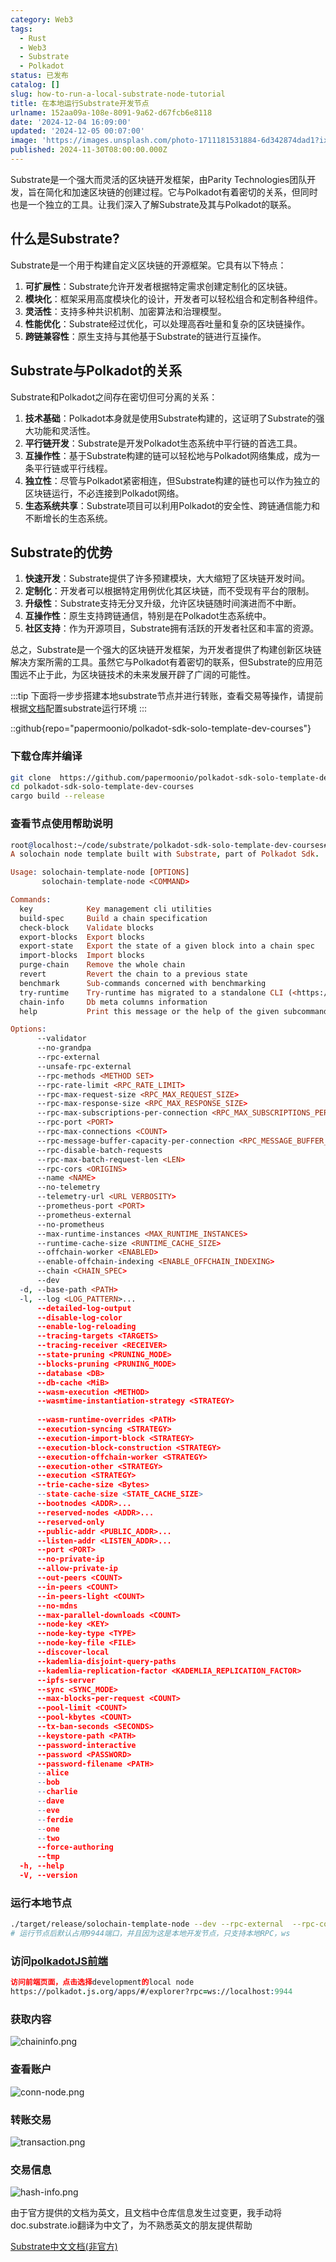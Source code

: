 ```yaml
---
category: Web3
tags:
  - Rust
  - Web3
  - Substrate
  - Polkadot
status: 已发布
catalog: []
slug: how-to-run-a-local-substrate-node-tutorial
title: 在本地运行Substrate开发节点
urlname: 152aa09a-108e-8091-9a62-d67fcb6e8118
date: '2024-12-04 16:09:00'
updated: '2024-12-05 00:07:00'
image: 'https://images.unsplash.com/photo-1711181531884-6d342874dad1?ixlib=rb-4.0.3&q=85&fm=jpg&crop=entropy&cs=srgb'
published: 2024-11-30T08:00:00.000Z
---
```


Substrate是一个强大而灵活的区块链开发框架，由Parity Technologies团队开发，旨在简化和加速区块链的创建过程。它与Polkadot有着密切的关系，但同时也是一个独立的工具。让我们深入了解Substrate及其与Polkadot的联系。


## 什么是Substrate?


Substrate是一个用于构建自定义区块链的开源框架。它具有以下特点：

1. **可扩展性**：Substrate允许开发者根据特定需求创建定制化的区块链。
2. **模块化**：框架采用高度模块化的设计，开发者可以轻松组合和定制各种组件。
3. **灵活性**：支持多种共识机制、加密算法和治理模型。
4. **性能优化**：Substrate经过优化，可以处理高吞吐量和复杂的区块链操作。
5. **跨链兼容性**：原生支持与其他基于Substrate的链进行互操作。

## Substrate与Polkadot的关系


Substrate和Polkadot之间存在密切但可分离的关系：

1. **技术基础**：Polkadot本身就是使用Substrate构建的，这证明了Substrate的强大功能和灵活性。
2. **平行链开发**：Substrate是开发Polkadot生态系统中平行链的首选工具。
3. **互操作性**：基于Substrate构建的链可以轻松地与Polkadot网络集成，成为一条平行链或平行线程。
4. **独立性**：尽管与Polkadot紧密相连，但Substrate构建的链也可以作为独立的区块链运行，不必连接到Polkadot网络。
5. **生态系统共享**：Substrate项目可以利用Polkadot的安全性、跨链通信能力和不断增长的生态系统。

## Substrate的优势

1. **快速开发**：Substrate提供了许多预建模块，大大缩短了区块链开发时间。
2. **定制化**：开发者可以根据特定用例优化其区块链，而不受现有平台的限制。
3. **升级性**：Substrate支持无分叉升级，允许区块链随时间演进而不中断。
4. **互操作性**：原生支持跨链通信，特别是在Polkadot生态系统中。
5. **社区支持**：作为开源项目，Substrate拥有活跃的开发者社区和丰富的资源。

总之，Substrate是一个强大的区块链开发框架，为开发者提供了构建创新区块链解决方案所需的工具。虽然它与Polkadot有着密切的联系，但Substrate的应用范围远不止于此，为区块链技术的未来发展开辟了广阔的可能性。


:::tip
下面将一步步搭建本地substrate节点并进行转账，查看交易等操作，请提前根据[文档](https://substrate-docs.pages.dev/en/install/macos/?mode=light)配置substrate运行环境
:::


::github{repo="papermoonio/polkadot-sdk-solo-template-dev-courses"}


### 下载仓库并编译


```bash
git clone  https://github.com/papermoonio/polkadot-sdk-solo-template-dev-courses 
cd polkadot-sdk-solo-template-dev-courses
cargo build --release
```


### 查看节点使用帮助说明


```prolog
root@localhost:~/code/substrate/polkadot-sdk-solo-template-dev-courses# ./target/release/solochain-template-node -h
A solochain node template built with Substrate, part of Polkadot Sdk.

Usage: solochain-template-node [OPTIONS]
       solochain-template-node <COMMAND>

Commands:
  key            Key management cli utilities
  build-spec     Build a chain specification
  check-block    Validate blocks
  export-blocks  Export blocks
  export-state   Export the state of a given block into a chain spec
  import-blocks  Import blocks
  purge-chain    Remove the whole chain
  revert         Revert the chain to a previous state
  benchmark      Sub-commands concerned with benchmarking
  try-runtime    Try-runtime has migrated to a standalone CLI (<https://github.com/paritytech/try-runtime-cli>). The subcommand exists as a stub and deprecation notice. It will be removed entirely some time after January 2024
  chain-info     Db meta columns information
  help           Print this message or the help of the given subcommand(s)

Options:
      --validator                                                                                Enable validator mode
      --no-grandpa                                                                               Disable GRANDPA
      --rpc-external                                                                             Listen to all RPC interfaces (default: local)
      --unsafe-rpc-external                                                                      Listen to all RPC interfaces
      --rpc-methods <METHOD SET>                                                                 RPC methods to expose. [default: auto] [possible values: auto, safe, unsafe]
      --rpc-rate-limit <RPC_RATE_LIMIT>                                                          RPC rate limiting (calls/minute) for each connection
      --rpc-max-request-size <RPC_MAX_REQUEST_SIZE>                                              Set the maximum RPC request payload size for both HTTP and WS in megabytes [default: 15]
      --rpc-max-response-size <RPC_MAX_RESPONSE_SIZE>                                            Set the maximum RPC response payload size for both HTTP and WS in megabytes [default: 15]
      --rpc-max-subscriptions-per-connection <RPC_MAX_SUBSCRIPTIONS_PER_CONNECTION>              Set the maximum concurrent subscriptions per connection [default: 1024]
      --rpc-port <PORT>                                                                          Specify JSON-RPC server TCP port
      --rpc-max-connections <COUNT>                                                              Maximum number of RPC server connections [default: 100]
      --rpc-message-buffer-capacity-per-connection <RPC_MESSAGE_BUFFER_CAPACITY_PER_CONNECTION>  The number of messages the RPC server is allowed to keep in memory [default: 64]
      --rpc-disable-batch-requests                                                               Disable RPC batch requests
      --rpc-max-batch-request-len <LEN>                                                          Limit the max length per RPC batch request
      --rpc-cors <ORIGINS>                                                                       Specify browser *origins* allowed to access the HTTP & WS RPC servers
      --name <NAME>                                                                              The human-readable name for this node
      --no-telemetry                                                                             Disable connecting to the Substrate telemetry server
      --telemetry-url <URL VERBOSITY>                                                            The URL of the telemetry server to connect to
      --prometheus-port <PORT>                                                                   Specify Prometheus exporter TCP Port
      --prometheus-external                                                                      Expose Prometheus exporter on all interfaces
      --no-prometheus                                                                            Do not expose a Prometheus exporter endpoint
      --max-runtime-instances <MAX_RUNTIME_INSTANCES>                                            The size of the instances cache for each runtime [max: 32] [default: 8]
      --runtime-cache-size <RUNTIME_CACHE_SIZE>                                                  Maximum number of different runtimes that can be cached [default: 2]
      --offchain-worker <ENABLED>                                                                Execute offchain workers on every block [default: when-authority] [possible values: always, never, when-authority]
      --enable-offchain-indexing <ENABLE_OFFCHAIN_INDEXING>                                      Enable offchain indexing API [default: false] [possible values: true, false]
      --chain <CHAIN_SPEC>                                                                       Specify the chain specification
      --dev                                                                                      Specify the development chain
  -d, --base-path <PATH>                                                                         Specify custom base path
  -l, --log <LOG_PATTERN>...                                                                     Sets a custom logging filter (syntax: `<target>=<level>`)
      --detailed-log-output                                                                      Enable detailed log output
      --disable-log-color                                                                        Disable log color output
      --enable-log-reloading                                                                     Enable feature to dynamically update and reload the log filter
      --tracing-targets <TARGETS>                                                                Sets a custom profiling filter
      --tracing-receiver <RECEIVER>                                                              Receiver to process tracing messages [default: log] [possible values: log]
      --state-pruning <PRUNING_MODE>                                                             Specify the state pruning mode
      --blocks-pruning <PRUNING_MODE>                                                            Specify the blocks pruning mode [default: archive-canonical]
      --database <DB>                                                                            Select database backend to use [possible values: rocksdb, paritydb, auto, paritydb-experimental]
      --db-cache <MiB>                                                                           Limit the memory the database cache can use
      --wasm-execution <METHOD>                                                                  Method for executing Wasm runtime code [default: compiled] [possible values: interpreted-i-know-what-i-do, compiled]
      --wasmtime-instantiation-strategy <STRATEGY>                                               The WASM instantiation method to use [default: pooling-copy-on-write] [possible values: pooling-copy-on-write, recreate-instance-copy-on-write, pooling,
                                                                                                 recreate-instance]
      --wasm-runtime-overrides <PATH>                                                            Specify the path where local WASM runtimes are stored
      --execution-syncing <STRATEGY>                                                             Runtime execution strategy for importing blocks during initial sync [possible values: native, wasm, both, native-else-wasm]
      --execution-import-block <STRATEGY>                                                        Runtime execution strategy for general block import (including locally authored blocks) [possible values: native, wasm, both, native-else-wasm]
      --execution-block-construction <STRATEGY>                                                  Runtime execution strategy for constructing blocks [possible values: native, wasm, both, native-else-wasm]
      --execution-offchain-worker <STRATEGY>                                                     Runtime execution strategy for offchain workers [possible values: native, wasm, both, native-else-wasm]
      --execution-other <STRATEGY>                                                               Runtime execution strategy when not syncing, importing or constructing blocks [possible values: native, wasm, both, native-else-wasm]
      --execution <STRATEGY>                                                                     The execution strategy that should be used by all execution contexts [possible values: native, wasm, both, native-else-wasm]
      --trie-cache-size <Bytes>                                                                  Specify the state cache size [default: 67108864]
      --state-cache-size <STATE_CACHE_SIZE>                                                      DEPRECATED: switch to `--trie-cache-size`
      --bootnodes <ADDR>...                                                                      Specify a list of bootnodes
      --reserved-nodes <ADDR>...                                                                 Specify a list of reserved node addresses
      --reserved-only                                                                            Whether to only synchronize the chain with reserved nodes
      --public-addr <PUBLIC_ADDR>...                                                             Public address that other nodes will use to connect to this node
      --listen-addr <LISTEN_ADDR>...                                                             Listen on this multiaddress
      --port <PORT>                                                                              Specify p2p protocol TCP port
      --no-private-ip                                                                            Always forbid connecting to private IPv4/IPv6 addresses
      --allow-private-ip                                                                         Always accept connecting to private IPv4/IPv6 addresses
      --out-peers <COUNT>                                                                        Number of outgoing connections we're trying to maintain [default: 8]
      --in-peers <COUNT>                                                                         Maximum number of inbound full nodes peers [default: 32]
      --in-peers-light <COUNT>                                                                   Maximum number of inbound light nodes peers [default: 100]
      --no-mdns                                                                                  Disable mDNS discovery (default: true)
      --max-parallel-downloads <COUNT>                                                           Maximum number of peers from which to ask for the same blocks in parallel [default: 5]
      --node-key <KEY>                                                                           Secret key to use for p2p networking
      --node-key-type <TYPE>                                                                     Crypto primitive to use for p2p networking [default: ed25519] [possible values: ed25519]
      --node-key-file <FILE>                                                                     File from which to read the node's secret key to use for p2p networking
      --discover-local                                                                           Enable peer discovery on local networks
      --kademlia-disjoint-query-paths                                                            Require iterative Kademlia DHT queries to use disjoint paths
      --kademlia-replication-factor <KADEMLIA_REPLICATION_FACTOR>                                Kademlia replication factor [default: 20]
      --ipfs-server                                                                              Join the IPFS network and serve transactions over bitswap protocol
      --sync <SYNC_MODE>                                                                         Blockchain syncing mode. [default: full] [possible values: full, fast, fast-unsafe, warp]
      --max-blocks-per-request <COUNT>                                                           Maximum number of blocks per request [default: 64]
      --pool-limit <COUNT>                                                                       Maximum number of transactions in the transaction pool [default: 8192]
      --pool-kbytes <COUNT>                                                                      Maximum number of kilobytes of all transactions stored in the pool [default: 20480]
      --tx-ban-seconds <SECONDS>                                                                 How long a transaction is banned for
      --keystore-path <PATH>                                                                     Specify custom keystore path
      --password-interactive                                                                     Use interactive shell for entering the password used by the keystore
      --password <PASSWORD>                                                                      Password used by the keystore
      --password-filename <PATH>                                                                 File that contains the password used by the keystore
      --alice                                                                                    Shortcut for `--name Alice --validator`
      --bob                                                                                      Shortcut for `--name Bob --validator`
      --charlie                                                                                  Shortcut for `--name Charlie --validator`
      --dave                                                                                     Shortcut for `--name Dave --validator`
      --eve                                                                                      Shortcut for `--name Eve --validator`
      --ferdie                                                                                   Shortcut for `--name Ferdie --validator`
      --one                                                                                      Shortcut for `--name One --validator`
      --two                                                                                      Shortcut for `--name Two --validator`
      --force-authoring                                                                          Enable authoring even when offline
      --tmp                                                                                      Run a temporary node
  -h, --help                                                                                     Print help (see more with '--help')
  -V, --version                                                                                  Print version
```


### 运行本地节点


```bash
./target/release/solochain-template-node --dev --rpc-external  --rpc-cors all
# 运行节点后默认占用9944端口，并且因为这是本地开发节点，只支持本地RPC，ws
```


### 访问[polkadotJS前端](https://polkadot.js.org/apps/#/explorer?rpc=ws://localhost:9944)


```prolog
访问前端页面，点击选择development的local node
https://polkadot.js.org/apps/#/explorer?rpc=ws://localhost:9944
```


### 获取内容


![chaininfo.png](https://prod-files-secure.s3.us-west-2.amazonaws.com/5d24fe63-e567-4804-86f9-9fdc62e13082/89be5adf-5619-4306-be75-45b425e3c446/chaininfo.png?X-Amz-Algorithm=AWS4-HMAC-SHA256&X-Amz-Content-Sha256=UNSIGNED-PAYLOAD&X-Amz-Credential=ASIAZI2LB4664U5HN5RF%2F20250221%2Fus-west-2%2Fs3%2Faws4_request&X-Amz-Date=20250221T213140Z&X-Amz-Expires=3600&X-Amz-Security-Token=IQoJb3JpZ2luX2VjELX%2F%2F%2F%2F%2F%2F%2F%2F%2F%2FwEaCXVzLXdlc3QtMiJGMEQCICdDQ8drNSQN7MEaL6cPwVnDRSGFhAOy1dlU7%2BK0cV9ZAiBTIDgA7TSFL58a3nwstO4D%2B96YqCSTYRrfGQ%2FvFCtiqCqIBAje%2F%2F%2F%2F%2F%2F%2F%2F%2F%2F8BEAAaDDYzNzQyMzE4MzgwNSIMPp3NSII97kJNmeCOKtwDSzLz0VhAEQ7xKKcT3WAFicx9%2FGwu9Cm0VX1V4JPaA2MjrgiXm4kCmhgNTfBZxkQhuDODzzFa6hpOvhVXySZEvrc2NnCr%2FYOHf2%2BNKWRhU9thD8ipTBfG%2F9LKZ%2F7OlPH6U6gRgpjJNOzanCAhF9%2F0aYxq2Kh2hXellFW7NlLSFlO9Qwy%2F0XNjNz2DXG1bL2W3FegmQm992b7sMtcdGMu3QdqNzHs3OOVpvhNiHcN2OYbJTXmWemeUC92u%2Bbiv9XUGb777SJWkdE4VBjn7Z32WyeG%2Brcd9vtCYt20nA%2FwAs4rKF94RHS6%2BSaNB4h%2Bpr%2FgWNZ9FXoPMSLJfis3QvVNdxE2FPi6NLjCObVBinJLu1KUPEK3a5lQNmJWqla4%2FvTWE45zmchq86iX8x3CYPgnglmazLGogEQmISUBxyTldTZefMh1Z8NiEH6BJPCv18n6XzTKjBJvCHnSy7OlnbwpnJ80WGXqw2lSACZ03vcL3CvJtkrzR7vVEuyCeU7wEXcDQ3BrlSOc9q4KuPQE%2B8en6sN9gufR6NRFb6%2BGmfdhDlJPs5X5T%2BDVMCyMpJCT1PQ7F1%2FZ2Jb%2Fu%2Fsescr9BscuW31ntJQePh%2FcQLtOHnsXsATjypkC19gy5%2FwgMigAw4NbjvQY6pgEU47I0XZ4cA4ImfsnatmOFyofEdGHzETd%2F5QIHoel0dAReGDhg6Kp55FYEFJNtdmH%2BP4Ms62mBi%2F54SkR71OzRalhHgCAuRjItYzP3bA%2FHk9ly%2FgnSHEFgrASMgkiTi9qzWvTYUY9O5zKC74jjkVU5huCJrXfR7q%2FrARQjpqP9QNZhm%2FGfB62QD9ZK694HuBTxrfhH5V7iAU0etEwiI00EZyZVEol7&X-Amz-Signature=26141e94c4369477c0a628906e7c3136ce264bc205b6ed5d01a972007d53b486&X-Amz-SignedHeaders=host&x-id=GetObject)


### 查看账户


![conn-node.png](https://prod-files-secure.s3.us-west-2.amazonaws.com/5d24fe63-e567-4804-86f9-9fdc62e13082/05964f92-c6d8-42d1-b4a1-b3a852295683/conn-node.png?X-Amz-Algorithm=AWS4-HMAC-SHA256&X-Amz-Content-Sha256=UNSIGNED-PAYLOAD&X-Amz-Credential=ASIAZI2LB4664U5HN5RF%2F20250221%2Fus-west-2%2Fs3%2Faws4_request&X-Amz-Date=20250221T213140Z&X-Amz-Expires=3600&X-Amz-Security-Token=IQoJb3JpZ2luX2VjELX%2F%2F%2F%2F%2F%2F%2F%2F%2F%2FwEaCXVzLXdlc3QtMiJGMEQCICdDQ8drNSQN7MEaL6cPwVnDRSGFhAOy1dlU7%2BK0cV9ZAiBTIDgA7TSFL58a3nwstO4D%2B96YqCSTYRrfGQ%2FvFCtiqCqIBAje%2F%2F%2F%2F%2F%2F%2F%2F%2F%2F8BEAAaDDYzNzQyMzE4MzgwNSIMPp3NSII97kJNmeCOKtwDSzLz0VhAEQ7xKKcT3WAFicx9%2FGwu9Cm0VX1V4JPaA2MjrgiXm4kCmhgNTfBZxkQhuDODzzFa6hpOvhVXySZEvrc2NnCr%2FYOHf2%2BNKWRhU9thD8ipTBfG%2F9LKZ%2F7OlPH6U6gRgpjJNOzanCAhF9%2F0aYxq2Kh2hXellFW7NlLSFlO9Qwy%2F0XNjNz2DXG1bL2W3FegmQm992b7sMtcdGMu3QdqNzHs3OOVpvhNiHcN2OYbJTXmWemeUC92u%2Bbiv9XUGb777SJWkdE4VBjn7Z32WyeG%2Brcd9vtCYt20nA%2FwAs4rKF94RHS6%2BSaNB4h%2Bpr%2FgWNZ9FXoPMSLJfis3QvVNdxE2FPi6NLjCObVBinJLu1KUPEK3a5lQNmJWqla4%2FvTWE45zmchq86iX8x3CYPgnglmazLGogEQmISUBxyTldTZefMh1Z8NiEH6BJPCv18n6XzTKjBJvCHnSy7OlnbwpnJ80WGXqw2lSACZ03vcL3CvJtkrzR7vVEuyCeU7wEXcDQ3BrlSOc9q4KuPQE%2B8en6sN9gufR6NRFb6%2BGmfdhDlJPs5X5T%2BDVMCyMpJCT1PQ7F1%2FZ2Jb%2Fu%2Fsescr9BscuW31ntJQePh%2FcQLtOHnsXsATjypkC19gy5%2FwgMigAw4NbjvQY6pgEU47I0XZ4cA4ImfsnatmOFyofEdGHzETd%2F5QIHoel0dAReGDhg6Kp55FYEFJNtdmH%2BP4Ms62mBi%2F54SkR71OzRalhHgCAuRjItYzP3bA%2FHk9ly%2FgnSHEFgrASMgkiTi9qzWvTYUY9O5zKC74jjkVU5huCJrXfR7q%2FrARQjpqP9QNZhm%2FGfB62QD9ZK694HuBTxrfhH5V7iAU0etEwiI00EZyZVEol7&X-Amz-Signature=974e6f1afea37829f1f815a787dd47f924f7420df5ccf809d06b034382099f7e&X-Amz-SignedHeaders=host&x-id=GetObject)


### 转账交易


![transaction.png](https://prod-files-secure.s3.us-west-2.amazonaws.com/5d24fe63-e567-4804-86f9-9fdc62e13082/65593d3b-9b56-4fbe-a383-1447c903127f/transaction.png?X-Amz-Algorithm=AWS4-HMAC-SHA256&X-Amz-Content-Sha256=UNSIGNED-PAYLOAD&X-Amz-Credential=ASIAZI2LB4664U5HN5RF%2F20250221%2Fus-west-2%2Fs3%2Faws4_request&X-Amz-Date=20250221T213140Z&X-Amz-Expires=3600&X-Amz-Security-Token=IQoJb3JpZ2luX2VjELX%2F%2F%2F%2F%2F%2F%2F%2F%2F%2FwEaCXVzLXdlc3QtMiJGMEQCICdDQ8drNSQN7MEaL6cPwVnDRSGFhAOy1dlU7%2BK0cV9ZAiBTIDgA7TSFL58a3nwstO4D%2B96YqCSTYRrfGQ%2FvFCtiqCqIBAje%2F%2F%2F%2F%2F%2F%2F%2F%2F%2F8BEAAaDDYzNzQyMzE4MzgwNSIMPp3NSII97kJNmeCOKtwDSzLz0VhAEQ7xKKcT3WAFicx9%2FGwu9Cm0VX1V4JPaA2MjrgiXm4kCmhgNTfBZxkQhuDODzzFa6hpOvhVXySZEvrc2NnCr%2FYOHf2%2BNKWRhU9thD8ipTBfG%2F9LKZ%2F7OlPH6U6gRgpjJNOzanCAhF9%2F0aYxq2Kh2hXellFW7NlLSFlO9Qwy%2F0XNjNz2DXG1bL2W3FegmQm992b7sMtcdGMu3QdqNzHs3OOVpvhNiHcN2OYbJTXmWemeUC92u%2Bbiv9XUGb777SJWkdE4VBjn7Z32WyeG%2Brcd9vtCYt20nA%2FwAs4rKF94RHS6%2BSaNB4h%2Bpr%2FgWNZ9FXoPMSLJfis3QvVNdxE2FPi6NLjCObVBinJLu1KUPEK3a5lQNmJWqla4%2FvTWE45zmchq86iX8x3CYPgnglmazLGogEQmISUBxyTldTZefMh1Z8NiEH6BJPCv18n6XzTKjBJvCHnSy7OlnbwpnJ80WGXqw2lSACZ03vcL3CvJtkrzR7vVEuyCeU7wEXcDQ3BrlSOc9q4KuPQE%2B8en6sN9gufR6NRFb6%2BGmfdhDlJPs5X5T%2BDVMCyMpJCT1PQ7F1%2FZ2Jb%2Fu%2Fsescr9BscuW31ntJQePh%2FcQLtOHnsXsATjypkC19gy5%2FwgMigAw4NbjvQY6pgEU47I0XZ4cA4ImfsnatmOFyofEdGHzETd%2F5QIHoel0dAReGDhg6Kp55FYEFJNtdmH%2BP4Ms62mBi%2F54SkR71OzRalhHgCAuRjItYzP3bA%2FHk9ly%2FgnSHEFgrASMgkiTi9qzWvTYUY9O5zKC74jjkVU5huCJrXfR7q%2FrARQjpqP9QNZhm%2FGfB62QD9ZK694HuBTxrfhH5V7iAU0etEwiI00EZyZVEol7&X-Amz-Signature=ed09806b4646b791ebc8f0fc4aea7bbc71c3a9147e888b48ef5a0915672345bc&X-Amz-SignedHeaders=host&x-id=GetObject)


### 交易信息


![hash-info.png](https://prod-files-secure.s3.us-west-2.amazonaws.com/5d24fe63-e567-4804-86f9-9fdc62e13082/7b9b0ba8-edf2-4998-9e9d-9cde7a64aa23/hash-info.png?X-Amz-Algorithm=AWS4-HMAC-SHA256&X-Amz-Content-Sha256=UNSIGNED-PAYLOAD&X-Amz-Credential=ASIAZI2LB4664U5HN5RF%2F20250221%2Fus-west-2%2Fs3%2Faws4_request&X-Amz-Date=20250221T213140Z&X-Amz-Expires=3600&X-Amz-Security-Token=IQoJb3JpZ2luX2VjELX%2F%2F%2F%2F%2F%2F%2F%2F%2F%2FwEaCXVzLXdlc3QtMiJGMEQCICdDQ8drNSQN7MEaL6cPwVnDRSGFhAOy1dlU7%2BK0cV9ZAiBTIDgA7TSFL58a3nwstO4D%2B96YqCSTYRrfGQ%2FvFCtiqCqIBAje%2F%2F%2F%2F%2F%2F%2F%2F%2F%2F8BEAAaDDYzNzQyMzE4MzgwNSIMPp3NSII97kJNmeCOKtwDSzLz0VhAEQ7xKKcT3WAFicx9%2FGwu9Cm0VX1V4JPaA2MjrgiXm4kCmhgNTfBZxkQhuDODzzFa6hpOvhVXySZEvrc2NnCr%2FYOHf2%2BNKWRhU9thD8ipTBfG%2F9LKZ%2F7OlPH6U6gRgpjJNOzanCAhF9%2F0aYxq2Kh2hXellFW7NlLSFlO9Qwy%2F0XNjNz2DXG1bL2W3FegmQm992b7sMtcdGMu3QdqNzHs3OOVpvhNiHcN2OYbJTXmWemeUC92u%2Bbiv9XUGb777SJWkdE4VBjn7Z32WyeG%2Brcd9vtCYt20nA%2FwAs4rKF94RHS6%2BSaNB4h%2Bpr%2FgWNZ9FXoPMSLJfis3QvVNdxE2FPi6NLjCObVBinJLu1KUPEK3a5lQNmJWqla4%2FvTWE45zmchq86iX8x3CYPgnglmazLGogEQmISUBxyTldTZefMh1Z8NiEH6BJPCv18n6XzTKjBJvCHnSy7OlnbwpnJ80WGXqw2lSACZ03vcL3CvJtkrzR7vVEuyCeU7wEXcDQ3BrlSOc9q4KuPQE%2B8en6sN9gufR6NRFb6%2BGmfdhDlJPs5X5T%2BDVMCyMpJCT1PQ7F1%2FZ2Jb%2Fu%2Fsescr9BscuW31ntJQePh%2FcQLtOHnsXsATjypkC19gy5%2FwgMigAw4NbjvQY6pgEU47I0XZ4cA4ImfsnatmOFyofEdGHzETd%2F5QIHoel0dAReGDhg6Kp55FYEFJNtdmH%2BP4Ms62mBi%2F54SkR71OzRalhHgCAuRjItYzP3bA%2FHk9ly%2FgnSHEFgrASMgkiTi9qzWvTYUY9O5zKC74jjkVU5huCJrXfR7q%2FrARQjpqP9QNZhm%2FGfB62QD9ZK694HuBTxrfhH5V7iAU0etEwiI00EZyZVEol7&X-Amz-Signature=a04f816335dbdfbdfbf98f5283247793a63b0422c04475822e0403f971c503d0&X-Amz-SignedHeaders=host&x-id=GetObject)


由于官方提供的文档为英文，且文档中仓库信息发生过变更，我手动将doc.substrate.io翻译为中文了，为不熟悉英文的朋友提供帮助


[ Substrate中文文档(非官方)](https://substrate-docs.pages.dev/en/tutorials/build-a-blockchain/?mode=light)

